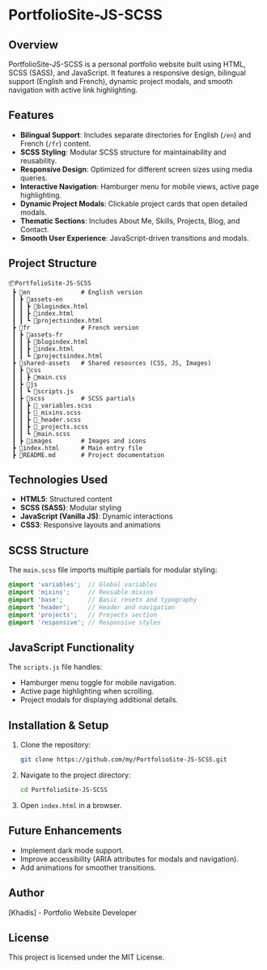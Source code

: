 # PortfolioSite-JS-SCSS

## Overview
PortfolioSite-JS-SCSS is a personal portfolio website built using HTML, SCSS (SASS), and JavaScript. It features a responsive design, bilingual support (English and French), dynamic project modals, and smooth navigation with active link highlighting.

## Features
- **Bilingual Support**: Includes separate directories for English (`/en`) and French (`/fr`) content.
- **SCSS Styling**: Modular SCSS structure for maintainability and reusability.
- **Responsive Design**: Optimized for different screen sizes using media queries.
- **Interactive Navigation**: Hamburger menu for mobile views, active page highlighting.
- **Dynamic Project Modals**: Clickable project cards that open detailed modals.
- **Thematic Sections**: Includes About Me, Skills, Projects, Blog, and Contact.
- **Smooth User Experience**: JavaScript-driven transitions and modals.

## Project Structure
```
📦PortfolioSite-JS-SCSS
 ┣ 📂en              # English version
 ┃ ┣ 📂assets-en
 ┃ ┃ ┣ 📜blogindex.html
 ┃ ┃ ┣ 📜index.html
 ┃ ┃ ┗ 📜projectsindex.html
 ┣ 📂fr              # French version
 ┃ ┣ 📂assets-fr
 ┃ ┃ ┣ 📜blogindex.html
 ┃ ┃ ┣ 📜index.html
 ┃ ┃ ┗ 📜projectsindex.html
 ┣ 📂shared-assets   # Shared resources (CSS, JS, Images)
 ┃ ┣ 📂css
 ┃ ┃ ┣ 📜main.css
 ┃ ┣ 📂js
 ┃ ┃ ┗ 📜scripts.js
 ┃ ┣ 📂scss          # SCSS partials
 ┃ ┃ ┣ 📜_variables.scss
 ┃ ┃ ┣ 📜_mixins.scss
 ┃ ┃ ┣ 📜_header.scss
 ┃ ┃ ┣ 📜_projects.scss
 ┃ ┃ ┗ 📜main.scss
 ┃ ┣ 📂images        # Images and icons
 ┣ 📜index.html      # Main entry file
 ┣ 📜README.md       # Project documentation
```

## Technologies Used
- **HTML5**: Structured content
- **SCSS (SASS)**: Modular styling
- **JavaScript (Vanilla JS)**: Dynamic interactions
- **CSS3**: Responsive layouts and animations

## SCSS Structure
The `main.scss` file imports multiple partials for modular styling:
```scss
@import 'variables';  // Global variables
@import 'mixins';     // Reusable mixins
@import 'base';       // Basic resets and typography
@import 'header';     // Header and navigation
@import 'projects';   // Projects section
@import 'responsive'; // Responsive styles
```

## JavaScript Functionality
The `scripts.js` file handles:
- Hamburger menu toggle for mobile navigation.
- Active page highlighting when scrolling.
- Project modals for displaying additional details.

## Installation & Setup
1. Clone the repository:
   ```bash
   git clone https://github.com/my/PortfolioSite-JS-SCSS.git
   ```
2. Navigate to the project directory:
   ```bash
   cd PortfolioSite-JS-SCSS
   ```
3. Open `index.html` in a browser.

## Future Enhancements
- Implement dark mode support.
- Improve accessibility (ARIA attributes for modals and navigation).
- Add animations for smoother transitions.

## Author
[Khadis] - Portfolio Website Developer

## License
This project is licensed under the MIT License.

